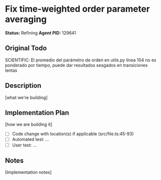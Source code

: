 # Fix time-weighted order parameter averaging
**Status:** Refining
**Agent PID:** 129641

## Original Todo
SCIENTIFIC: El promedio del parámetro de orden en utils.py línea 104 no es ponderado por tiempo, puede dar resultados sesgados en transiciones lentas

## Description
[what we're building]

## Implementation Plan
[how we are building it]
- [ ] Code change with location(s) if applicable (src/file.ts:45-93)
- [ ] Automated test: ...
- [ ] User test: ...

## Notes
[Implementation notes]